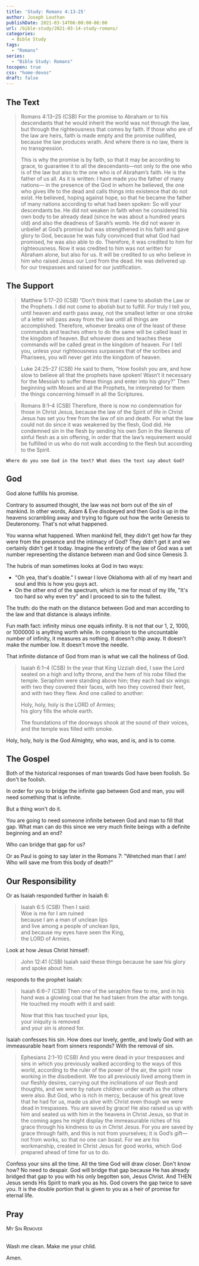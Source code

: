 ```yaml
---
title: 'Study: Romans 4:13-25'
author: Joseph Louthan
publishDate: 2021-03-14T06:00:00-06:00
url: /bible-study/2021-03-14-study-romans/
categories:
  - Bible Study
tags:
  - "Romans"
series:
  - "Bible Study: Romans"
tocopen: true
css: "home-devos"
draft: false
---
```

## The Text

>Romans 4:13–25 (CSB) For the promise to Abraham or to his descendants that he would inherit the world was not through the law, but through the righteousness that comes by faith. If those who are of the law are heirs, faith is made empty and the promise nullified, because the law produces wrath. And where there is no law, there is no transgression.
>
>This is why the promise is by faith, so that it may be according to grace, to guarantee it to all the descendants—not only to the one who is of the law but also to the one who is of Abraham’s faith. He is the father of us all. As it is written: I have made you the father of many nations— in the presence of the God in whom he believed, the one who gives life to the dead and calls things into existence that do not exist. He believed, hoping against hope, so that he became the father of many nations according to what had been spoken: So will your descendants be. He did not weaken in faith when he considered his own body to be already dead (since he was about a hundred years old) and also the deadness of Sarah’s womb. He did not waver in unbelief at God’s promise but was strengthened in his faith and gave glory to God, because he was fully convinced that what God had promised, he was also able to do. Therefore, it was credited to him for righteousness. Now it was credited to him was not written for Abraham alone, but also for us. It will be credited to us who believe in him who raised Jesus our Lord from the dead. He was delivered up for our trespasses and raised for our justification.

<div style="page-break-after: always;"></div>

## The Support

>Matthew 5:17–20 (CSB) “Don’t think that I came to abolish the Law or the Prophets. I did not come to abolish but to fulfill. For truly I tell you, until heaven and earth pass away, not the smallest letter or one stroke of a letter will pass away from the law until all things are accomplished. Therefore, whoever breaks one of the least of these commands and teaches others to do the same will be called least in the kingdom of heaven. But whoever does and teaches these commands will be called great in the kingdom of heaven. For I tell you, unless your righteousness surpasses that of the scribes and Pharisees, you will never get into the kingdom of heaven.

>Luke 24:25–27 (CSB) He said to them, “How foolish you are, and how slow to believe all that the prophets have spoken! Wasn’t it necessary for the Messiah to suffer these things and enter into his glory?” Then beginning with Moses and all the Prophets, he interpreted for them the things concerning himself in all the Scriptures.

>Romans 8:1–4 (CSB) Therefore, there is now no condemnation for those in Christ Jesus, because the law of the Spirit of life in Christ Jesus has set you free from the law of sin and death. For what the law could not do since it was weakened by the flesh, God did. He condemned sin in the flesh by sending his own Son in the likeness of sinful flesh as a sin offering, in order that the law’s requirement would be fulfilled in us who do not walk according to the flesh but according to the Spirit.

<div style="page-break-after: always;"></div>

`Where do you see God in the text? What does the text say about God?`

## God

God alone fulfills his promise.

Contrary to assumed thought, the law was not born out of the sin of mankind. In other words, Adam & Eve disobeyed and then God is up in the heavens scrambling away and trying to figure out how the write Genesis to Deuteronomy. That's not what happened.

You wanna what happened. When mankind fell, they didn't get how far they were from the presence and the intimacy of God? They didn't get it and we certainly didn't get it today.  Imagine the entirety of the law of God was a set number representing the distance between man and God since Genesis 3.

The hubris of man sometimes looks at God in two ways:

- "Oh yea, that's doable." I swear I love Oklahoma with all of my heart and soul and this is how you guys act.
- On the other end of the spectrum, which is me for most of my life, "It's too hard so why even try" and I proceed to sin to the fullest.

The truth: do the math on the distance between God and man according to the law and that distance is always infinite.

Fun math fact: infinity minus one equals infinity. It is not that our 1, 2, 1000, or 1000000 is anything worth while. In comparison to the uncountable number of infinity, it measures as nothing. It doesn't chip away. It doesn't make the number low. It doesn't move the needle.

That infinite distance of God from man is what we call the holiness of God.

>Isaiah 6:1–4 (CSB) In the year that King Uzziah died, I saw the Lord seated on a high and lofty throne, and the hem of his robe filled the temple. Seraphim were standing above him; they each had six wings: with two they covered their faces, with two they covered their feet, and with two they flew. And one called to another:
>
>Holy, holy, holy is the LORD of Armies;  
>his glory fills the whole earth.  
>
>The foundations of the doorways shook at the sound of their voices, and the temple was filled with smoke.

Holy, holy, holy is the God Almighty, who was, and is, and is to come.

<div style="page-break-after: always;"></div>

## The Gospel

Both of the historical responses of man towards God have been foolish. So don't be foolish.

In order for you to bridge the infinite gap between God and man, you will need something that is infinite.

But a thing won't do it.

You are going to need someone infinite between God and man to fill that gap. What man can do this since we very much finite beings with a definite beginning and an end?

Who can bridge that gap for us?

Or as Paul is going to say later in the Romans 7: "Wretched man that I am! Who will save me from this body of death?"

<div style="page-break-after: always;"></div>

## Our Responsibility

Or as Isaiah responded further in Isaiah 6:

>Isaiah 6:5 (CSB) Then I said:  
>Woe is me for I am ruined  
>because I am a man of unclean lips  
>and live among a people of unclean lips,  
>and because my eyes have seen the King,  
>the LORD of Armies.  

Look at how Jesus Christ himself:

>John 12:41 (CSB) Isaiah said these things because he saw his glory and spoke about him.

responds to the prophet Isaiah:

>Isaiah 6:6–7 (CSB) Then one of the seraphim flew to me, and in his hand was a glowing coal that he had taken from the altar with tongs. He touched my mouth with it and said:
>
>Now that this has touched your lips,  
>your iniquity is removed  
>and your sin is atoned for.  

Isaiah confesses his sin. How does our lovely, gentle, and lowly God with an immeasurable heart from sinners responds?  With the removal of sin.

>Ephesians 2:1–10 (CSB) And you were dead in your trespasses and sins in which you previously walked according to the ways of this world, according to the ruler of the power of the air, the spirit now working in the disobedient. We too all previously lived among them in our fleshly desires, carrying out the inclinations of our flesh and thoughts, and we were by nature children under wrath as the others were also. But God, who is rich in mercy, because of his great love that he had for us, made us alive with Christ even though we were dead in trespasses. You are saved by grace! He also raised us up with him and seated us with him in the heavens in Christ Jesus, so that in the coming ages he might display the immeasurable riches of his grace through his kindness to us in Christ Jesus. For you are saved by grace through faith, and this is not from yourselves; it is God’s gift—not from works, so that no one can boast. For we are his workmanship, created in Christ Jesus for good works, which God prepared ahead of time for us to do.

Confess your sins all the time. All the time God will draw closer. Don't know how? No need to despair. God will bridge that gap because He has already bridged that gap to you with his only begotten son, Jesus Christ. And THEN Jesus sends His Spirit to mark you as his. God covers the gap twice to save you. It is the double portion that is given to you as a heir of promise for eternal life.

## Pray

<div style="font-variant: small-caps;">
My Sin Remover
</div>
&nbsp;

Wash me clean. Make me your child.

Amen.
